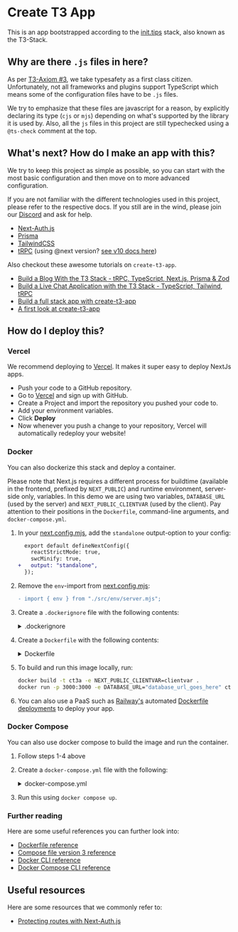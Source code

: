 # Create T3 App

This is an app bootstrapped according to the [init.tips](https://init.tips) stack, also known as the
T3-Stack.

## Why are there `.js` files in here?

As per [T3-Axiom #3](https://github.com/t3-oss/create-t3-app/tree/next#3-typesafety-isnt-optional),
we take typesafety as a first class citizen. Unfortunately, not all frameworks and plugins support
TypeScript which means some of the configuration files have to be `.js` files.

We try to emphasize that these files are javascript for a reason, by explicitly declaring its type
(`cjs` or `mjs`) depending on what's supported by the library it is used by. Also, all the `js`
files in this project are still typechecked using a `@ts-check` comment at the top.

## What's next? How do I make an app with this?

We try to keep this project as simple as possible, so you can start with the most basic
configuration and then move on to more advanced configuration.

If you are not familiar with the different technologies used in this project, please refer to the
respective docs. If you still are in the wind, please join our [Discord](https://t3.gg/discord) and
ask for help.

-   [Next-Auth.js](https://next-auth.js.org)
-   [Prisma](https://prisma.io)
-   [TailwindCSS](https://tailwindcss.com)
-   [tRPC](https://trpc.io) (using @next version? [see v10 docs here](https://trpc.io/docs/v10/))

Also checkout these awesome tutorials on `create-t3-app`.

-   [Build a Blog With the T3 Stack - tRPC, TypeScript, Next.js, Prisma & Zod](https://www.youtube.com/watch?v=syEWlxVFUrY)
-   [Build a Live Chat Application with the T3 Stack - TypeScript, Tailwind, tRPC](https://www.youtube.com/watch?v=dXRRY37MPuk)
-   [Build a full stack app with create-t3-app](https://www.nexxel.dev/blog/ct3a-guestbook)
-   [A first look at create-t3-app](https://dev.to/ajcwebdev/a-first-look-at-create-t3-app-1i8f)

## How do I deploy this?

### Vercel

We recommend deploying to [Vercel](https://vercel.com/?utm_source=t3-oss&utm_campaign=oss). It makes
it super easy to deploy NextJs apps.

-   Push your code to a GitHub repository.
-   Go to [Vercel](https://vercel.com/?utm_source=t3-oss&utm_campaign=oss) and sign up with GitHub.
-   Create a Project and import the repository you pushed your code to.
-   Add your environment variables.
-   Click **Deploy**
-   Now whenever you push a change to your repository, Vercel will automatically redeploy your
    website!

### Docker

You can also dockerize this stack and deploy a container.

Please note that Next.js requires a different process for buildtime (available in the frontend,
prefixed by `NEXT_PUBLIC`) and runtime environment, server-side only, variables. In this demo we are
using two variables, `DATABASE_URL` (used by the server) and `NEXT_PUBLIC_CLIENTVAR` (used by the
client). Pay attention to their positions in the `Dockerfile`, command-line arguments, and
`docker-compose.yml`.

1. In your [next.config.mjs](./next.config.mjs), add the `standalone` output-option to your config:

    ```diff
      export default defineNextConfig({
        reactStrictMode: true,
        swcMinify: true,
    +   output: "standalone",
      });
    ```

2. Remove the `env`-import from [next.config.mjs](./next.config.mjs):

    ```diff
    - import { env } from "./src/env/server.mjs";
    ```

3. Create a `.dockerignore` file with the following contents:
    <details>
    <summary>.dockerignore</summary>

    ```
    .env
    Dockerfile
    .dockerignore
    node_modules
    npm-debug.log
    README.md
    .next
    .git
    ```

  </details>

4. Create a `Dockerfile` with the following contents:
    <details>
    <summary>Dockerfile</summary>

    ```Dockerfile
    ########################
    #         DEPS         #
    ########################

    # Install dependencies only when needed
    # TODO: re-evaluate if emulation is still necessary on arm64 after moving to node 18
    FROM --platform=linux/amd64 node:16-alpine AS deps
    # Check https://github.com/nodejs/docker-node/tree/b4117f9333da4138b03a546ec926ef50a31506c3#nodealpine to understand why libc6-compat might be needed.
    RUN apk add --no-cache libc6-compat openssl
    WORKDIR /app

    # Install Prisma Client - remove if not using Prisma
    COPY prisma ./

    # Install dependencies based on the preferred package manager
    COPY package.json yarn.lock* package-lock.json* pnpm-lock.yaml* ./
    RUN \
      if [ -f yarn.lock ]; then yarn --frozen-lockfile; \
      elif [ -f package-lock.json ]; then npm ci; \
      elif [ -f pnpm-lock.yaml ]; then yarn global add pnpm && pnpm i; \
      else echo "Lockfile not found." && exit 1; \
      fi

    ########################
    #        BUILDER       #
    ########################

    # Rebuild the source code only when needed
    # TODO: re-evaluate if emulation is still necessary on arm64 after moving to node 18
    FROM --platform=linux/amd64 node:16-alpine AS builder

    ARG DATABASE_URL
    ARG NEXT_PUBLIC_CLIENTVAR

    WORKDIR /app
    COPY --from=deps /app/node_modules ./node_modules
    COPY . .

    # Next.js collects completely anonymous telemetry data about general usage.
    # Learn more here: https://nextjs.org/telemetry
    # Uncomment the following line in case you want to disable telemetry during the build.
    # ENV NEXT_TELEMETRY_DISABLED 1

    RUN \
      if [ -f yarn.lock ]; then yarn build; \
      elif [ -f package-lock.json ]; then npm run build; \
      elif [ -f pnpm-lock.yaml ]; then yarn global add pnpm && pnpm run build; \
      else echo "Lockfile not found." && exit 1; \
      fi

    ########################
    #        RUNNER        #
    ########################

    # Production image, copy all the files and run next
    # TODO: re-evaluate if emulation is still necessary after moving to node 18
    FROM --platform=linux/amd64 node:16-alpine AS runner
    # WORKDIR /usr/app
    WORKDIR /app

    ENV NODE_ENV production
    # Uncomment the following line in case you want to disable telemetry during runtime.
    # ENV NEXT_TELEMETRY_DISABLED 1

    RUN addgroup --system --gid 1001 nodejs
    RUN adduser --system --uid 1001 nextjs

    COPY --from=builder /app/next.config.mjs ./
    COPY --from=builder /app/public ./public
    COPY --from=builder /app/package.json ./package.json

    # Automatically leverage output traces to reduce image size
    # https://nextjs.org/docs/advanced-features/output-file-tracing
    COPY --from=builder --chown=nextjs:nodejs /app/.next/standalone ./
    COPY --from=builder --chown=nextjs:nodejs /app/.next/static ./.next/static

    USER nextjs

    EXPOSE 3000

    ENV PORT 3000

    CMD ["node", "server.js"]
    ```

  </details>

5. To build and run this image locally, run:

    ```bash
    docker build -t ct3a -e NEXT_PUBLIC_CLIENTVAR=clientvar .
    docker run -p 3000:3000 -e DATABASE_URL="database_url_goes_here" ct3a
    ```

6. You can also use a PaaS such as [Railway's](https://railway.app) automated
   [Dockerfile deployments](https://docs.railway.app/deploy/dockerfiles) to deploy your app.

### Docker Compose

You can also use docker compose to build the image and run the container.

1. Follow steps 1-4 above

2. Create a `docker-compose.yml` file with the following:

    <details>
    <summary>docker-compose.yml</summary>

    ```yaml
    version: '3.9'
    services:
        app:
            platform: 'linux/amd64'
            build:
                context: .
                dockerfile: Dockerfile
                args:
                    NEXT_PUBLIC_CLIENTVAR: 'clientvar'
            working_dir: /app
            ports:
                - '3000:3000'
            image: t3-app
            environment:
                - DATABASE_URL=database_url_goes_here
    ```

    </details>

3. Run this using `docker compose up`.

### Further reading

Here are some useful references you can further look into:

-   [Dockerfile reference](https://docs.docker.com/engine/reference/builder/)
-   [Compose file version 3 reference](https://docs.docker.com/compose/compose-file/compose-file-v3/)
-   [Docker CLI reference](https://docs.docker.com/engine/reference/commandline/docker/)
-   [Docker Compose CLI reference](https://docs.docker.com/compose/reference/)

## Useful resources

Here are some resources that we commonly refer to:

-   [Protecting routes with Next-Auth.js](https://next-auth.js.org/configuration/nextjs#unstable_getserversession)
